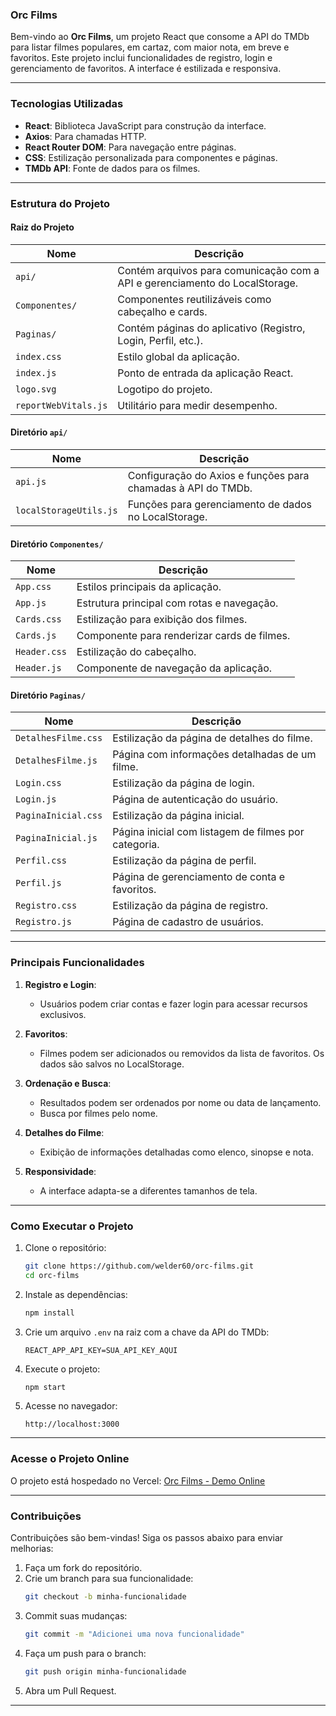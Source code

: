 ### **Orc Films**

Bem-vindo ao **Orc Films**, um projeto React que consome a API do TMDb para listar filmes populares, em cartaz, com maior nota, em breve e favoritos. Este projeto inclui funcionalidades de registro, login e gerenciamento de favoritos. A interface é estilizada e responsiva.

---

### **Tecnologias Utilizadas**

- **React**: Biblioteca JavaScript para construção da interface.
- **Axios**: Para chamadas HTTP.
- **React Router DOM**: Para navegação entre páginas.
- **CSS**: Estilização personalizada para componentes e páginas.
- **TMDb API**: Fonte de dados para os filmes.

---

### **Estrutura do Projeto**

#### **Raiz do Projeto**
| Nome                 | Descrição                                    |
|----------------------|--------------------------------------------|
| `api/`              | Contém arquivos para comunicação com a API e gerenciamento do LocalStorage. |
| `Componentes/`      | Componentes reutilizáveis como cabeçalho e cards.          |
| `Paginas/`          | Contém páginas do aplicativo (Registro, Login, Perfil, etc.). |
| `index.css`         | Estilo global da aplicação.                   |
| `index.js`          | Ponto de entrada da aplicação React.           |
| `logo.svg`          | Logotipo do projeto.                          |
| `reportWebVitals.js`| Utilitário para medir desempenho.              |

#### **Diretório `api/`**
| Nome                  | Descrição                                  |
|-----------------------|------------------------------------------|
| `api.js`             | Configuração do Axios e funções para chamadas à API do TMDb. |
| `localStorageUtils.js`| Funções para gerenciamento de dados no LocalStorage. |

#### **Diretório `Componentes/`**
| Nome                 | Descrição                                   |
|----------------------|-------------------------------------------|
| `App.css`           | Estilos principais da aplicação.            |
| `App.js`            | Estrutura principal com rotas e navegação. |
| `Cards.css`         | Estilização para exibição dos filmes.       |
| `Cards.js`          | Componente para renderizar cards de filmes. |
| `Header.css`        | Estilização do cabeçalho.                   |
| `Header.js`         | Componente de navegação da aplicação.       |

#### **Diretório `Paginas/`**
| Nome                 | Descrição                                   |
|----------------------|-------------------------------------------|
| `DetalhesFilme.css` | Estilização da página de detalhes do filme. |
| `DetalhesFilme.js`  | Página com informações detalhadas de um filme. |
| `Login.css`         | Estilização da página de login.             |
| `Login.js`          | Página de autenticação do usuário.          |
| `PaginaInicial.css` | Estilização da página inicial.              |
| `PaginaInicial.js`  | Página inicial com listagem de filmes por categoria. |
| `Perfil.css`        | Estilização da página de perfil.            |
| `Perfil.js`         | Página de gerenciamento de conta e favoritos. |
| `Registro.css`      | Estilização da página de registro.          |
| `Registro.js`       | Página de cadastro de usuários.             |

---

### **Principais Funcionalidades**

1. **Registro e Login**:
   - Usuários podem criar contas e fazer login para acessar recursos exclusivos.

2. **Favoritos**:
   - Filmes podem ser adicionados ou removidos da lista de favoritos. Os dados são salvos no LocalStorage.

3. **Ordenação e Busca**:
   - Resultados podem ser ordenados por nome ou data de lançamento.
   - Busca por filmes pelo nome.

4. **Detalhes do Filme**:
   - Exibição de informações detalhadas como elenco, sinopse e nota.

5. **Responsividade**:
   - A interface adapta-se a diferentes tamanhos de tela.

---

### **Como Executar o Projeto**

1. Clone o repositório:
   ```bash
   git clone https://github.com/welder60/orc-films.git
   cd orc-films
   ```

2. Instale as dependências:
   ```bash
   npm install
   ```

3. Crie um arquivo `.env` na raiz com a chave da API do TMDb:
   ```
   REACT_APP_API_KEY=SUA_API_KEY_AQUI
   ```

4. Execute o projeto:
   ```bash
   npm start
   ```

5. Acesse no navegador:
   ```
   http://localhost:3000
   ```

---

### **Acesse o Projeto Online**

O projeto está hospedado no Vercel:
[Orc Films - Demo Online](https://orc-films.vercel.app/)

---

### **Contribuições**

Contribuições são bem-vindas! Siga os passos abaixo para enviar melhorias:

1. Faça um fork do repositório.
2. Crie um branch para sua funcionalidade:
   ```bash
   git checkout -b minha-funcionalidade
   ```
3. Commit suas mudanças:
   ```bash
   git commit -m "Adicionei uma nova funcionalidade"
   ```
4. Faça um push para o branch:
   ```bash
   git push origin minha-funcionalidade
   ```
5. Abra um Pull Request.

---